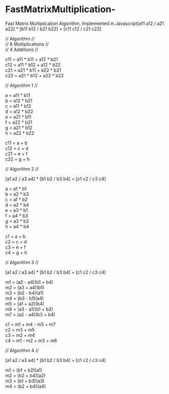 # FastMatrixMultiplication-
Fast Matrix Multiplication Algorithm, Implemented in Javascript[a11 a12 / a21 a22] * [b11 b12 / b21 b22] = [c11 c12 / c21 c22]  
  
// Algorithm //  
// 8 Multiplications //  
// 4 Additions //  
  
c11 = a11 * b11 + a12 * b21  
c12 = a11 * b12 + a12 * b22  
c21 = a21 * b11 + a22 * b21  
c22 = a21 * b12 + a22 * b22  
  
// Algorithm 1 //  
  
a = a11 * b11  
b = a12 * b21  
c = a11 * b12  
d = a12 * b22  
e = a21 * b11  
f = a22 * b21  
g = a21 * b12  
h = a22 * b22  
  
c11 = a + b  
c12 = c + d  
c21 = e + f  
c22 = g + h  
  
// Algorithm 2 //  
  
[a1 a2 / a3 a4] * [b1 b2 / b3 b4] = [c1 c2 / c3 c4]  
  
a = a1 * b1  
b = a2 * b3  
c = a1 * b2  
d = a2 * b4  
e = a3 * b1  
f = a4 * b3  
g = a3 * b2  
h = a4 * b4  
  
c1 = a + b  
c2 = c + d  
c3 = e + f  
c4 = g + h  
  
// Algorithm 3 //  
  
[a1 a2 / a3 a4] * [b1 b2 / b3 b4] = [c1 c2 / c3 c4]  
  
m1 = (a2 - a4)(b1 + b4)  
m2 = (a3 + a4)(b1)  
m3 = (b2 - b4)(a1)  
m4 = (b3 - b1)(a4)  
m5 = (a1 + a2)(b4)  
m6 = (a3 - a1)(b1 + b2)  
m7 = (a2 - a4)(b3 + b4)  
  
c1 = m1 + m4 - m5 + m7  
c2 = m3 + m5  
c3 = m2 + m4  
c4 = m1 - m2 + m3 + m6  
  
// Algorithm 4 //  
  
[a1 a2 / a3 a4] * [b1 b2 / b3 b4] = [c1 c2 / c3 c4]  
  
m1 = (b1 + b2)(a1)  
m2 = (b2 + b4)(a2)  
m3 = (b1 + b3)(a3)  
m4 = (b2 + b4)(a4)  
